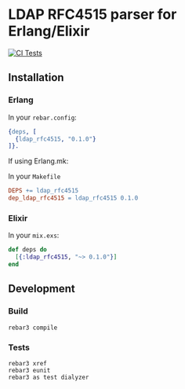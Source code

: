 # LDAP RFC4515 parser for Erlang/Elixir

[![CI Tests](https://github.com/codeadict/ldap_rfc4515/actions/workflows/erlang.yml/badge.svg)](https://github.com/codeadict/ldap_rfc4515/actions/workflows/erlang.yml)

## Installation

### Erlang

In your `rebar.config`:

```erlang
{deps, [
  {ldap_rfc4515, "0.1.0"}
]}.
```

If using Erlang.mk:

In your `Makefile`

```makefile
DEPS += ldap_rfc4515
dep_ldap_rfc4515 = ldap_rfc4515 0.1.0
```

### Elixir

In your `mix.exs`:

```elixir
def deps do
  [{:ldap_rfc4515, "~> 0.1.0"}]
end
```

## Development

### Build

```shell
rebar3 compile
```

### Tests

```shell
rebar3 xref
rebar3 eunit
rebar3 as test dialyzer
```

